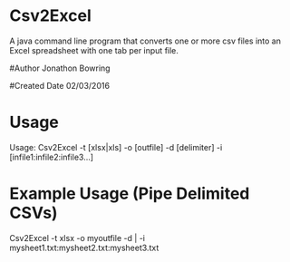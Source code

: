 # Csv2Excel
A java command line program that converts one or more csv files into an Excel spreadsheet with one tab per input file.

#Author
Jonathon Bowring

#Created Date
02/03/2016

# Usage 
Usage: Csv2Excel -t [xlsx|xls] -o [outfile] -d [delimiter] -i [infile1:infile2:infile3...]

# Example Usage (Pipe Delimited CSVs)
Csv2Excel -t xlsx -o myoutfile -d \| -i mysheet1.txt:mysheet2.txt:mysheet3.txt
